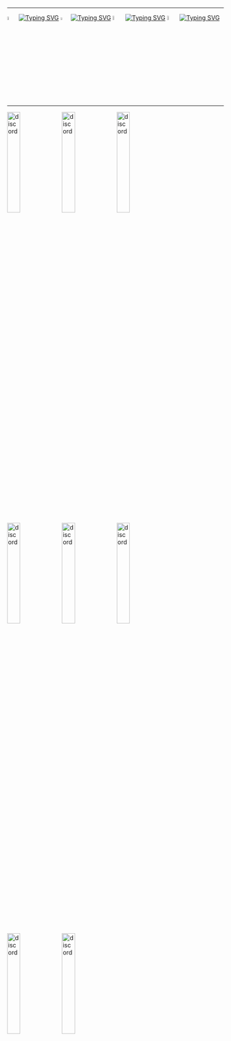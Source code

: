 ___
[<img src='https://user-images.githubusercontent.com/83868103/227769602-9a61b516-5586-4294-8ef5-aafe52ee5831.svg' alt='twitter'  width='4.5%'>](https://twitter.com/TestnetPride) [![Typing SVG](https://readme-typing-svg.demolab.com?font=Ubuntu&pause=10000&vCenter=true&repeat=true&width=110&height=30&lines=%E2%8E%9CTwitter)](https://twitter.com/TestnetPride) [<img src='https://user-images.githubusercontent.com/83868103/227769829-5761979b-3e99-442e-b1ea-54b869f77595.svg' alt='Telegram'  width='4%'>](https://t.me/TestnetPride) [![Typing SVG](https://readme-typing-svg.demolab.com?font=Ubuntu&pause=10000&vCenter=true&repeat=true&width=115&height=30&lines=%E2%8E%9CTelegram)](https://t.me/TestnetPride) [<img src='https://user-images.githubusercontent.com/83868103/227774752-c01fbe7a-3df9-4f44-8204-9770458a9f9e.png' alt='Website'  width='5%'>](http://testnet-pride.com/) [![Typing SVG](https://readme-typing-svg.demolab.com?font=Ubuntu&pause=10000&color=DAAB26&vCenter=true&repeat=true&width=145&height=30&lines=%E2%8E%9COfficial-web)](http://testnet-pride.com/) [<img src='https://user-images.githubusercontent.com/83868103/227773008-2446770f-c328-4b99-b50f-f2d2998ce917.png' alt='Mail'  width='5%'>](mailto:official@testnet-pride.com) [![Typing SVG](https://readme-typing-svg.demolab.com?font=Ubuntu&pause=10000&vCenter=true&repeat=true&width=280&height=35&lines=%E2%8E%9Cofficial@testnet-pride.com)](mailto:official@testnet-pride.com)
___

[<img src='https://user-images.githubusercontent.com/83868103/227775872-65b9ce51-65e7-474c-992c-202aede6a39a.png' alt='discord'  width='24.5%'>](https://discordapp.com/users/303453296755212288) [<img src='https://user-images.githubusercontent.com/83868103/227775872-65b9ce51-65e7-474c-992c-202aede6a39a.png' alt='discord'  width='24.5%'>](https://discordapp.com/users/303453296755212288) [<img src='https://user-images.githubusercontent.com/83868103/227775872-65b9ce51-65e7-474c-992c-202aede6a39a.png' alt='discord'  width='24.5%'>](https://discordapp.com/users/303453296755212288) [<img src='https://user-images.githubusercontent.com/83868103/227775872-65b9ce51-65e7-474c-992c-202aede6a39a.png' alt='discord'  width='24.5%'>](https://discordapp.com/users/303453296755212288) [<img src='https://user-images.githubusercontent.com/83868103/227776044-f71bb503-5ff8-47db-8bd7-b6772bc9564a.png' alt='discord'  width='24.5%'>](https://discordapp.com/users/303453296755212288) [<img src='https://user-images.githubusercontent.com/83868103/227776044-f71bb503-5ff8-47db-8bd7-b6772bc9564a.png' alt='discord'  width='24.5%'>](https://discordapp.com/users/303453296755212288) [<img src='https://user-images.githubusercontent.com/83868103/227776044-f71bb503-5ff8-47db-8bd7-b6772bc9564a.png' alt='discord'  width='24.5%'>](https://discordapp.com/users/303453296755212288) [<img src='https://user-images.githubusercontent.com/83868103/227776044-f71bb503-5ff8-47db-8bd7-b6772bc9564a.png' alt='discord'  width='24.5%'>](https://discordapp.com/users/303453296755212288)

